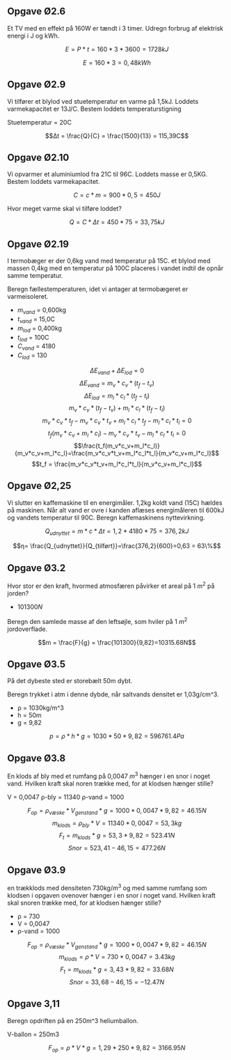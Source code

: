 ## Opgave Ø2.6

Et TV med en effekt på 160W er tændt i 3 timer. Udregn forbrug af elektrisk energi i J og kWh. 

$$E = P * t = 160*3*3600 = 1728 kJ$$

$$E = 160*3 = 0,48kWh$$

## Opgave Ø2.9

Vi tilfører et blylod ved stuetemperatur en varme på 1,5kJ. Loddets varmekapacitet er 13J/C. Bestem loddets temperaturstigning 

Stuetemperatur = 20C

$$Δt = \frac{Q}{C} = \frac{1500}{13} = 115,39C$$

## Opgave Ø2.10
Vi opvarmer et aluminiumlod fra 21C til 96C. Loddets masse er 0,5KG. Bestem loddets varmekapacitet. 

$$C = c*m=900*0,5=450J$$

Hvor meget varme skal vi tilføre loddet?

$$Q = C*Δt=450*75=33,75kJ$$

## Opgave Ø2.19

I termobæger er der 0,6kg vand med temperatur på 15C. et blylod med massen 0,4kg med en temperatur på 100C placeres i vandet indtil de opnår samme temperatur. 

Beregn fællestemperaturen, idet vi antager at termobægeret er varmeisoleret. 

* $m_{vand}$ = 0,600kg
* $t_{vand}$ = 15,0C
* $m_{lod}$ = 0,400kg
* $t_{lod}$ = 100C
* $C_{vand}$ = 4180
* $C_{lod}$ = 130

$$ΔE_{vand}+ΔE_{lod}=0$$
$$ΔE_{vand}=m_v*c_v*(t_f-t_v)$$
$$ΔE_{lod}=m_l*c_l*(t_f-t_l)$$
$$m_v*c_v*(t_f-t_v)+m_l*c_l*(t_f-t_l)$$
$$m_v*c_v*t_f-m_v*c_v*t_v+m_l*c_l*t_f-m_l*c_l*t_l=0$$
$$t_f(m_v*c_v+m_l*c_l)-m_v*c_v*t_v-m_l*c_l*t_l=0$$
$$\frac{t_f(m_v*c_v+m_l*c_l)}{m_v*c_v+m_l*c_l}=\frac{m_v*c_v*t_v+m_l*c_l*t_l}{m_v*c_v+m_l*c_l}$$
$$t_f = \frac{m_v*c_v*t_v+m_l*c_l*t_l}{m_v*c_v+m_l*c_l}$$



## Opgave Ø2,25

Vi slutter en kaffemaskine til en energimåler. 1,2kg koldt vand (15C) hældes på maskinen. Når alt vand er ovre i kanden aflæses energimåleren til 600kJ og vandets temperatur til 90C. Beregn kaffemaskinens nyttevirkning. 

$$Q_{udnyttet} = m*c*Δt = 1,2*4180*75 = 376,2kJ$$ 

$$η= \frac{Q_{udnyttet}}{Q_{tilført}}=\frac{376,2}{600}=0,63 = 63\%$$

## Opgave Ø3.2
Hvor stor er den kraft, hvormed atmosfæren påvirker et areal på 1 $m^2$ på jorden?

 - $101300N$

 Beregn den samlede masse af den leftsøjle, som hviler på 1 $m^2$ jordoverflade. 

$$m = \frac{F}{g} = \frac{101300}{9,82}=10315.68N$$

## Opgave Ø3.5
På det dybeste sted er storebælt 50m dybt. 

Beregn trykket i atm i denne dybde, når saltvands densitet er 1,03g/cm^3. 

* ρ = 1030kg/m^3 
* h = 50m 
* g = 9,82

$$p = ρ*h*g = 1030*50*9,82=596761.4Pa$$

## Opgave Ø3.8
En klods af bly med et rumfang på 0,0047 $m^3$ hænger i en snor i noget vand. Hvilken kraft skal noren trække med, for at klodsen hænger stille?

V = 0,0047
ρ-bly = 11340
ρ-vand = 1000

$$F_{op}=ρ_{væske}*V_{genstand}*g=1000*0,0047*9,82=46.15N$$
$$m_{klods} = ρ_{bly}*V =11340*0,0047 = 53,3kg$$
$$F_t=m_{klods}*g=53,3*9,82 = 523.41N$$
$$Snor = 523,41-46,15 = 477.26N$$

## Opgave Ø3.9

en trækklods med densiteten 730kg/$m^3$ og med samme rumfang som klodsen i opgaven ovenover hænger i en snor i noget vand. Hvilken kraft skal snoren trække med, for at klodsen hænger stille?

* ρ = 730
* V = 0,0047
* ρ-vand = 1000

$$F_{op}=ρ_{væske}*V_{genstand}*g=1000*0,0047*9,82=46.15N$$
$$m_{klods}=ρ*V = 730*0,0047 = 3.43kg$$
$$F_t= m_{klods}*g=3,43*9,82 = 33.68N$$
$$Snor = 33,68-46,15 = -12.47N$$

## Opgave 3,11

Beregn opdriften på en 250m^3 heliumballon. 

V-ballon = 250m3

$$F_{op} = ρ*V*g=1,29*250*9,82 = 3166.95N$$
